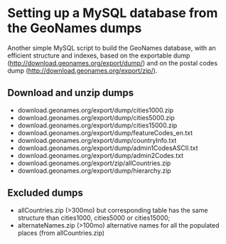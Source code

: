 # Setting up a MySQL database from the GeoNames dumps
Another simple MySQL script to build the GeoNames database, with an efficient structure and indexes, based on the exportable dump (http://download.geonames.org/export/dump/) and on the postal codes dump (http://download.geonames.org/export/zip/).

##  Download and unzip dumps
* download.geonames.org/export/dump/cities1000.zip
* download.geonames.org/export/dump/cities5000.zip
* download.geonames.org/export/dump/cities15000.zip
* download.geonames.org/export/dump/featureCodes_en.txt
* download.geonames.org/export/dump/countryInfo.txt
* download.geonames.org/export/dump/admin1CodesASCII.txt
* download.geonames.org/export/dump/admin2Codes.txt
* download.geonames.org/export/zip/allCountries.zip
* download.geonames.org/export/dump/hierarchy.zip

##  Excluded dumps
* allCountries.zip (>300mo) but corresponding table has the same structure than cities1000, cities5000 or cities15000;
* alternateNames.zip (>100mo) alternative names for all the populated places (from allCountries.zip)